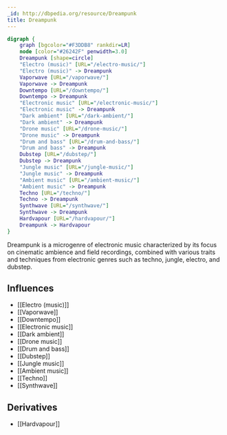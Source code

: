 ```yaml
---
_id: http://dbpedia.org/resource/Dreampunk
title: Dreampunk
---
```


```dot
digraph {
	graph [bgcolor="#F3DDB8" rankdir=LR]
	node [color="#26242F" penwidth=3.0]
	Dreampunk [shape=circle]
	"Electro (music)" [URL="/electro-music/"]
	"Electro (music)" -> Dreampunk
	Vaporwave [URL="/vaporwave/"]
	Vaporwave -> Dreampunk
	Downtempo [URL="/downtempo/"]
	Downtempo -> Dreampunk
	"Electronic music" [URL="/electronic-music/"]
	"Electronic music" -> Dreampunk
	"Dark ambient" [URL="/dark-ambient/"]
	"Dark ambient" -> Dreampunk
	"Drone music" [URL="/drone-music/"]
	"Drone music" -> Dreampunk
	"Drum and bass" [URL="/drum-and-bass/"]
	"Drum and bass" -> Dreampunk
	Dubstep [URL="/dubstep/"]
	Dubstep -> Dreampunk
	"Jungle music" [URL="/jungle-music/"]
	"Jungle music" -> Dreampunk
	"Ambient music" [URL="/ambient-music/"]
	"Ambient music" -> Dreampunk
	Techno [URL="/techno/"]
	Techno -> Dreampunk
	Synthwave [URL="/synthwave/"]
	Synthwave -> Dreampunk
	Hardvapour [URL="/hardvapour/"]
	Dreampunk -> Hardvapour
}
```

Dreampunk is a microgenre of electronic music characterized by its focus on cinematic ambience and field recordings, combined with various traits and techniques from electronic genres such as techno, jungle, electro, and dubstep.

## Influences

- [[Electro (music)]]
- [[Vaporwave]]
- [[Downtempo]]
- [[Electronic music]]
- [[Dark ambient]]
- [[Drone music]]
- [[Drum and bass]]
- [[Dubstep]]
- [[Jungle music]]
- [[Ambient music]]
- [[Techno]]
- [[Synthwave]]

## Derivatives

- [[Hardvapour]]
